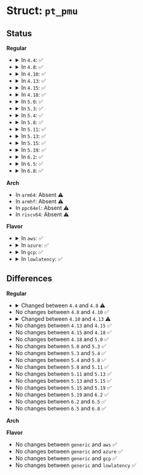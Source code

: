 # Struct: <code>pt_pmu</code>

## Status
<b>Regular</b>
<ul>
<li>
<details>
<summary>In <code>4.4</code>: ✅</summary>

```c
struct pt_pmu {
    struct pmu pmu;
    u32 caps[8];
};
```
</details>
</li>
<li>
<details>
<summary>In <code>4.8</code>: ✅</summary>

```c
struct pt_pmu {
    struct pmu pmu;
    u32 caps[8];
    bool vmx;
    long unsigned int max_nonturbo_ratio;
    unsigned int tsc_art_num;
    unsigned int tsc_art_den;
};
```
</details>
</li>
<li>
<details>
<summary>In <code>4.10</code>: ✅</summary>

```c
struct pt_pmu {
    struct pmu pmu;
    u32 caps[8];
    bool vmx;
    long unsigned int max_nonturbo_ratio;
    unsigned int tsc_art_num;
    unsigned int tsc_art_den;
};
```
</details>
</li>
<li>
<details>
<summary>In <code>4.13</code>: ✅</summary>

```c
struct pt_pmu {
    struct pmu pmu;
    u32 caps[8];
    bool vmx;
    bool branch_en_always_on;
    long unsigned int max_nonturbo_ratio;
    unsigned int tsc_art_num;
    unsigned int tsc_art_den;
};
```
</details>
</li>
<li>
<details>
<summary>In <code>4.15</code>: ✅</summary>

```c
struct pt_pmu {
    struct pmu pmu;
    u32 caps[8];
    bool vmx;
    bool branch_en_always_on;
    long unsigned int max_nonturbo_ratio;
    unsigned int tsc_art_num;
    unsigned int tsc_art_den;
};
```
</details>
</li>
<li>
<details>
<summary>In <code>4.18</code>: ✅</summary>

```c
struct pt_pmu {
    struct pmu pmu;
    u32 caps[8];
    bool vmx;
    bool branch_en_always_on;
    long unsigned int max_nonturbo_ratio;
    unsigned int tsc_art_num;
    unsigned int tsc_art_den;
};
```
</details>
</li>
<li>
<details>
<summary>In <code>5.0</code>: ✅</summary>

```c
struct pt_pmu {
    struct pmu pmu;
    u32 caps[8];
    bool vmx;
    bool branch_en_always_on;
    long unsigned int max_nonturbo_ratio;
    unsigned int tsc_art_num;
    unsigned int tsc_art_den;
};
```
</details>
</li>
<li>
<details>
<summary>In <code>5.3</code>: ✅</summary>

```c
struct pt_pmu {
    struct pmu pmu;
    u32 caps[8];
    bool vmx;
    bool branch_en_always_on;
    long unsigned int max_nonturbo_ratio;
    unsigned int tsc_art_num;
    unsigned int tsc_art_den;
};
```
</details>
</li>
<li>
<details>
<summary>In <code>5.4</code>: ✅</summary>

```c
struct pt_pmu {
    struct pmu pmu;
    u32 caps[8];
    bool vmx;
    bool branch_en_always_on;
    long unsigned int max_nonturbo_ratio;
    unsigned int tsc_art_num;
    unsigned int tsc_art_den;
};
```
</details>
</li>
<li>
<details>
<summary>In <code>5.8</code>: ✅</summary>

```c
struct pt_pmu {
    struct pmu pmu;
    u32 caps[8];
    bool vmx;
    bool branch_en_always_on;
    long unsigned int max_nonturbo_ratio;
    unsigned int tsc_art_num;
    unsigned int tsc_art_den;
};
```
</details>
</li>
<li>
<details>
<summary>In <code>5.11</code>: ✅</summary>

```c
struct pt_pmu {
    struct pmu pmu;
    u32 caps[8];
    bool vmx;
    bool branch_en_always_on;
    long unsigned int max_nonturbo_ratio;
    unsigned int tsc_art_num;
    unsigned int tsc_art_den;
};
```
</details>
</li>
<li>
<details>
<summary>In <code>5.13</code>: ✅</summary>

```c
struct pt_pmu {
    struct pmu pmu;
    u32 caps[8];
    bool vmx;
    bool branch_en_always_on;
    long unsigned int max_nonturbo_ratio;
    unsigned int tsc_art_num;
    unsigned int tsc_art_den;
};
```
</details>
</li>
<li>
<details>
<summary>In <code>5.15</code>: ✅</summary>

```c
struct pt_pmu {
    struct pmu pmu;
    u32 caps[8];
    bool vmx;
    bool branch_en_always_on;
    long unsigned int max_nonturbo_ratio;
    unsigned int tsc_art_num;
    unsigned int tsc_art_den;
};
```
</details>
</li>
<li>
<details>
<summary>In <code>5.19</code>: ✅</summary>

```c
struct pt_pmu {
    struct pmu pmu;
    u32 caps[8];
    bool vmx;
    bool branch_en_always_on;
    long unsigned int max_nonturbo_ratio;
    unsigned int tsc_art_num;
    unsigned int tsc_art_den;
};
```
</details>
</li>
<li>
<details>
<summary>In <code>6.2</code>: ✅</summary>

```c
struct pt_pmu {
    struct pmu pmu;
    u32 caps[8];
    bool vmx;
    bool branch_en_always_on;
    long unsigned int max_nonturbo_ratio;
    unsigned int tsc_art_num;
    unsigned int tsc_art_den;
};
```
</details>
</li>
<li>
<details>
<summary>In <code>6.5</code>: ✅</summary>

```c
struct pt_pmu {
    struct pmu pmu;
    u32 caps[8];
    bool vmx;
    bool branch_en_always_on;
    long unsigned int max_nonturbo_ratio;
    unsigned int tsc_art_num;
    unsigned int tsc_art_den;
};
```
</details>
</li>
<li>
<details>
<summary>In <code>6.8</code>: ✅</summary>

```c
struct pt_pmu {
    struct pmu pmu;
    u32 caps[8];
    bool vmx;
    bool branch_en_always_on;
    long unsigned int max_nonturbo_ratio;
    unsigned int tsc_art_num;
    unsigned int tsc_art_den;
};
```
</details>
</li>
</ul>
<b>Arch</b>
<ul>
<li>
In <code>arm64</code>: Absent ⚠️
</li>
<li>
In <code>armhf</code>: Absent ⚠️
</li>
<li>
In <code>ppc64el</code>: Absent ⚠️
</li>
<li>
In <code>riscv64</code>: Absent ⚠️
</li>
</ul>
<b>Flavor</b>
<ul>
<li>
<details>
<summary>In <code>aws</code>: ✅</summary>

```c
struct pt_pmu {
    struct pmu pmu;
    u32 caps[8];
    bool vmx;
    bool branch_en_always_on;
    long unsigned int max_nonturbo_ratio;
    unsigned int tsc_art_num;
    unsigned int tsc_art_den;
};
```
</details>
</li>
<li>
<details>
<summary>In <code>azure</code>: ✅</summary>

```c
struct pt_pmu {
    struct pmu pmu;
    u32 caps[8];
    bool vmx;
    bool branch_en_always_on;
    long unsigned int max_nonturbo_ratio;
    unsigned int tsc_art_num;
    unsigned int tsc_art_den;
};
```
</details>
</li>
<li>
<details>
<summary>In <code>gcp</code>: ✅</summary>

```c
struct pt_pmu {
    struct pmu pmu;
    u32 caps[8];
    bool vmx;
    bool branch_en_always_on;
    long unsigned int max_nonturbo_ratio;
    unsigned int tsc_art_num;
    unsigned int tsc_art_den;
};
```
</details>
</li>
<li>
<details>
<summary>In <code>lowlatency</code>: ✅</summary>

```c
struct pt_pmu {
    struct pmu pmu;
    u32 caps[8];
    bool vmx;
    bool branch_en_always_on;
    long unsigned int max_nonturbo_ratio;
    unsigned int tsc_art_num;
    unsigned int tsc_art_den;
};
```
</details>
</li>
</ul>

## Differences
<b>Regular</b>
<ul>
<li>
<details>
<summary>Changed between <code>4.4</code> and <code>4.8</code> ⚠️</summary>
<ul>
<li>
<b>Field added. </b>
<code>bool vmx</code>
</li>
<li>
<b>Field added. </b>
<code>long unsigned int max_nonturbo_ratio</code>
</li>
<li>
<b>Field added. </b>
<code>unsigned int tsc_art_num</code>
</li>
<li>
<b>Field added. </b>
<code>unsigned int tsc_art_den</code>
</li>
</ul>
</details>
</li>
<li>
No changes between <code>4.8</code> and <code>4.10</code> ✅
</li>
<li>
<details>
<summary>Changed between <code>4.10</code> and <code>4.13</code> ⚠️</summary>
<ul>
<li>
<b>Field added. </b>
<code>bool branch_en_always_on</code>
</li>
</ul>
</details>
</li>
<li>
No changes between <code>4.13</code> and <code>4.15</code> ✅
</li>
<li>
No changes between <code>4.15</code> and <code>4.18</code> ✅
</li>
<li>
No changes between <code>4.18</code> and <code>5.0</code> ✅
</li>
<li>
No changes between <code>5.0</code> and <code>5.3</code> ✅
</li>
<li>
No changes between <code>5.3</code> and <code>5.4</code> ✅
</li>
<li>
No changes between <code>5.4</code> and <code>5.8</code> ✅
</li>
<li>
No changes between <code>5.8</code> and <code>5.11</code> ✅
</li>
<li>
No changes between <code>5.11</code> and <code>5.13</code> ✅
</li>
<li>
No changes between <code>5.13</code> and <code>5.15</code> ✅
</li>
<li>
No changes between <code>5.15</code> and <code>5.19</code> ✅
</li>
<li>
No changes between <code>5.19</code> and <code>6.2</code> ✅
</li>
<li>
No changes between <code>6.2</code> and <code>6.5</code> ✅
</li>
<li>
No changes between <code>6.5</code> and <code>6.8</code> ✅
</li>
</ul>
<b>Arch</b>
<ul>
</ul>
<b>Flavor</b>
<ul>
<li>
No changes between <code>generic</code> and <code>aws</code> ✅
</li>
<li>
No changes between <code>generic</code> and <code>azure</code> ✅
</li>
<li>
No changes between <code>generic</code> and <code>gcp</code> ✅
</li>
<li>
No changes between <code>generic</code> and <code>lowlatency</code> ✅
</li>
</ul>
